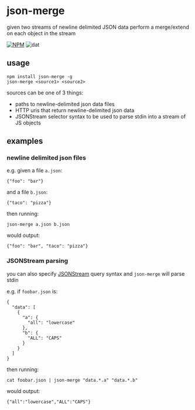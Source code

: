 # json-merge

given two streams of newline delimited JSON data perform a merge/extend on each object in the stream

[![NPM](https://nodei.co/npm/json-merge.png?global=true)](https://nodei.co/npm/json-merge/)
![dat](http://img.shields.io/badge/Development%20sponsored%20by-dat-green.svg?style=flat)

## usage

```
npm install json-merge -g
json-merge <source1> <source2>
```

sources can be one of 3 things:

- paths to newline-delimited json data files
- HTTP uris that return newline-delimited json data
- JSONStream selector syntax to be used to parse stdin into a stream of JS objects

## examples

### newline delimited json files

e.g. given a file `a.json`:

```
{"foo": "bar"}
```

and a file `b.json`:

```
{"taco": "pizza"}
```

then running:

```
json-merge a.json b.json
```

would output:

```
{"foo": "bar", "taco": "pizza"}
```

### JSONStream parsing

you can also specify [JSONStream](http://npmjs.org/JSONStream) query syntax and `json-merge` will parse stdin

e.g. if `foobar.json` is:

```
{
  "data": [
    {
      "a": {
        "all": "lowercase"
      },
      "b": {
        "ALL": "CAPS"
      }
    }
  ]
}
```

then running:

```
cat foobar.json | json-merge "data.*.a" "data.*.b"
```

would output:

```
{"all":"lowercase","ALL":"CAPS"}
```
